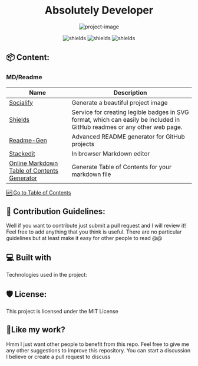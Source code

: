 <h1 align="center" id="title">Absolutely Developer</h1>

<p align="center"><img src="https://socialify.git.ci/harithzainudin/absolutely-developer/image?description=1&amp;name=1&amp;owner=1&amp;pattern=Solid&amp;theme=Light" alt="project-image"></p>

<p align="center"><img src="https://img.shields.io/github/stars/harithzainudin/absolutely-developer?style=social" alt="shields"> <img src="https://img.shields.io/github/followers/harithzainudin?style=social" alt="shields"> <img src="https://img.shields.io/github/last-commit/harithzainudin/absolutely-developer?style=social" alt="shields"></p> 

## 📦 Content:



### MD/Readme
| Name | Description |
|--|--|
| [Socialify](https://socialify.git.ci/) | Generate a beautiful project image | 
| [Shields](https://shields.io/) | Service for creating legible badges in SVG format, which can easily be included in GitHub readmes or any other web page. |
| [Readme-Gen](https://readme-gen.vercel.app/) | Advanced README generator for GitHub projects |
| [Stackedit](https://stackedit.io/) | In browser Markdown editor |
| [Online Markdown Table of Contents Generator](https://luciopaiva.com/markdown-toc/) | Generate Table of Contents for your markdown file |

[🆙 Go to Table of Contents](#table-of-contents)

## 🍰 Contribution Guidelines:

Well if you want to contribute just submit a pull request and I will review it! Feel free to add anything that you think is useful. There are no particular guidelines but at least make it easy for other people to read @@

  
  
## 💻 Built with

Technologies used in the project:

## 🛡️ License:

This project is licensed under the MIT License

## 💖Like my work?

Hmm I just want other people to benefit from this repo. Feel free to give me any other suggestions to improve this repository. You can start a discussion I believe or create a pull request to discuss
